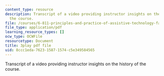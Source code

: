```yaml
---
content_type: resource
description: Transcript of a video providing instructor insights on the history of
  the course.
file: /courses/6-811-principles-and-practice-of-assistive-technology-fall-2014/8ccc1eda762315871574c5e349584565_DbUa8w0W74.pdf
file_type: application/pdf
learning_resource_types: []
ocw_type: OCWFile
resourcetype: Document
title: 3play pdf file
uid: 8ccc1eda-7623-1587-1574-c5e349584565
---
```

Transcript of a video providing instructor insights on the history of the course.

